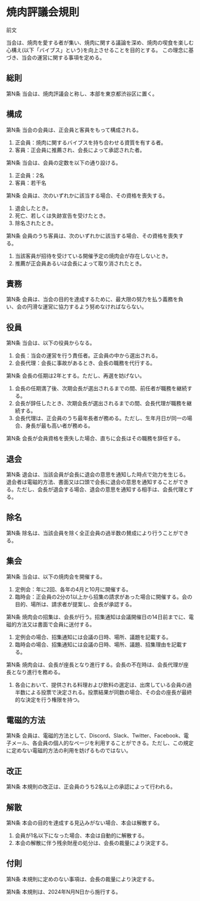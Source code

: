 # 焼肉評議会規則

前文

当会は、焼肉を愛する者が集い、焼肉に関する議論を深め、焼肉の喫食を楽しむ心構え(以下「バイブス」という)を向上させることを目的とする。
この理念に基づき、当会の運営に関する事項を定める。

## 総則

第N条 当会は、焼肉評議会と称し、本部を東京都渋谷区に置く。

## 構成

第N条 当会の会員は、正会員と客員をもって構成される。

1. 正会員：焼肉に関するバイブスを持ち合わせる資質を有する者。
2. 客員：正会員に推薦され、会長によって承認された者。

第N条 当会は、会員の定数を以下の通り設ける。

1. 正会員：2名
2. 客員：若干名

第N条 会員は、次のいずれかに該当する場合、その資格を喪失する。

1. 退会したとき。
2. 死亡、若しくは失跡宣告を受けたとき。
3. 除名されたとき。

第N条 会員のうち客員は、次のいずれかに該当する場合、その資格を喪失する。

1. 当該客員が招待を受けている開催予定の焼肉会が存在しないとき。
2. 推薦が正会員あるいは会長によって取り消されたとき。

## 責務

第N条 会員は、当会の目的を達成するために、最大限の努力を払う義務を負い、会の円滑な運営に協力するよう努めなければならない。

## 役員

第N条 当会は、以下の役員からなる。

1. 会長：当会の運営を行う責任者。正会員の中から選出される。
2. 会長代理：会長に事故があるとき、会長の職務を代行する。

第N条 会長の任期は2年とする。ただし、再選を妨げない。

1. 会長の任期満了後、次期会長が選出されるまでの間、前任者が職務を継続する。
2. 会長が辞任したとき、次期会長が選出されるまでの間、会長代理が職務を継続する。
3. 会長代理は、正会員のうち最年長者が務める。ただし、生年月日が同一の場合、身長が最も高い者が務める。

第N条 会長が会員資格を喪失した場合、直ちに会長はその職務を辞任する。

## 退会

第N条 退会は、当該会員が会長に退会の意思を通知した時点で効力を生じる。退会者は電磁的方法、書面又は口頭で会長に退会の意思を通知することができる。ただし、会長が退会する場合、退会の意思を通知する相手は、会長代理とする。

## 除名

第N条 除名は、当該会員を除く全正会員の過半数の賛成により行うことができる。

## 集会

第N条 当会は、以下の焼肉会を開催する。

1. 定例会：年に2回、各年の4月と10月に開催する。
2. 臨時会：正会員の2分の1以上から招集の請求があった場合に開催する。会の目的、場所は、請求者が提案し、会長が承認する。

第N条 焼肉会の招集は、会長が行う。招集通知は会議開催日の14日前までに、電磁的方法又は書面で会員に送付する。

1. 定例会の場合、招集通知には会議の日時、場所、議題を記載する。
2. 臨時会の場合、招集通知には会議の日時、場所、議題、招集理由を記載する。

第N条 焼肉会は、会長が座長となり進行する。会長の不在時は、会長代理が座長となり進行を務める。

1. 各会において、提供される料理および飲料の選定は、出席している会員の過半数による投票で決定される。投票結果が同数の場合、その会の座長が最終的な決定を行う権限を持つ。

## 電磁的方法

第N条 会員は、電磁的方法として、Discord、Slack、Twitter、Facebook、電子メール、各会員の個人的なページを利用することができる。ただし、この規定に定めない電磁的方法の利用を妨げるものではない。

## 改正

第N条 本規則の改正は、正会員のうち2名以上の承認によって行われる。

## 解散

第N条 本会の目的を達成する見込みがない場合、本会は解散する。

1. 会員が1名以下になった場合、本会は自動的に解散する。
2. 本会の解散に伴う残余財産の処分は、会長の裁量により決定する。

## 付則

第N条 本規則に定めのない事項は、会長の裁量により決定する。

第N条 本規則は、2024年N月N日から施行する。
